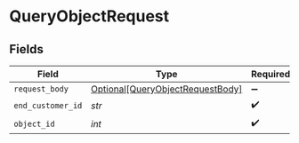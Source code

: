 # QueryObjectRequest


## Fields

| Field                                                                                 | Type                                                                                  | Required                                                                              | Description                                                                           |
| ------------------------------------------------------------------------------------- | ------------------------------------------------------------------------------------- | ------------------------------------------------------------------------------------- | ------------------------------------------------------------------------------------- |
| `request_body`                                                                        | [Optional[QueryObjectRequestBody]](../../models/operations/queryobjectrequestbody.md) | :heavy_minus_sign:                                                                    | N/A                                                                                   |
| `end_customer_id`                                                                     | *str*                                                                                 | :heavy_check_mark:                                                                    | N/A                                                                                   |
| `object_id`                                                                           | *int*                                                                                 | :heavy_check_mark:                                                                    | N/A                                                                                   |